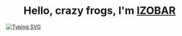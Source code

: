 # <h1 align="center">Hello, crazy frogs, I'm <a href="https://www.youtube.com/watch?v=dQw4w9WgXcQ" target="_blank">IZOBAR</a> 
[![Typing SVG](https://readme-typing-svg.demolab.com?font=matrix&size=18&pause=1500&color=25B111&background=CCB9FF00&width=435&lines=Hey+stranger%2C+follow+the+white+rabbit)](https://git.io/typing-svg)
